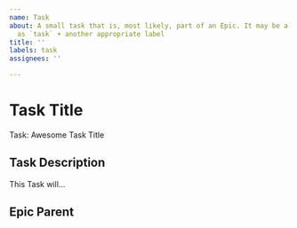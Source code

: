 ```yaml
---
name: Task
about: A small task that is, most likely, part of an Epic. It may be a new feature, refactor, perf. improvement, etc... It will usually be labeled
  as `task` + another appropriate label 
title: ''
labels: task
assignees: ''

---
```


<!-- Issue title should mirror the Task Title. -->

# Task Title

Task: Awesome Task Title

## Task Description

This Task will...

## Epic Parent
<!-- The link below should link to its Epic Parent. -->
<!-- [Feature: Awesome Feature Title](https://github.com/username/repository-name/issues/1). -->
